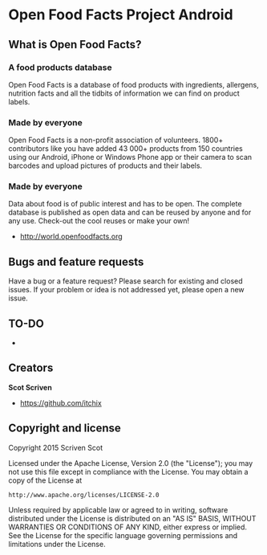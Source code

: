 # Open Food Facts Project Android

## What is Open Food Facts?
### A food products database
Open Food Facts is a database of food products with ingredients, allergens, nutrition facts and all the tidbits of information we can find on product labels. 
### Made by everyone
Open Food Facts is a non-profit association of volunteers.
1800+ contributors like you have added 43 000+ products from 150 countries using our Android, iPhone or Windows Phone app or their camera to scan barcodes and upload pictures of products and their labels.
### Made by everyone
Data about food is of public interest and has to be open. The complete database is published as open data and can be reused by anyone and for any use. Check-out the cool reuses or make your own!
- <http://world.openfoodfacts.org>

## Bugs and feature requests

Have a bug or a feature request? Please search for existing and closed issues. If your problem or idea is not addressed yet, please open a new issue.

## TO-DO

- 

## Creators

**Scot Scriven**
- <https://github.com/itchix>

## Copyright and license

Copyright 2015 Scriven Scot

Licensed under the Apache License, Version 2.0 (the "License");
you may not use this file except in compliance with the License.
You may obtain a copy of the License at

    http://www.apache.org/licenses/LICENSE-2.0

Unless required by applicable law or agreed to in writing, software
distributed under the License is distributed on an "AS IS" BASIS,
WITHOUT WARRANTIES OR CONDITIONS OF ANY KIND, either express or implied.
See the License for the specific language governing permissions and
limitations under the License.

